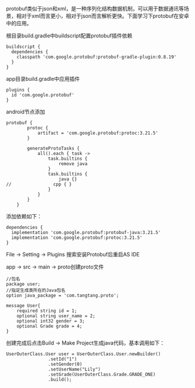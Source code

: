 protobuf类似于json和xml，是一种序列化结构数据机制，可以用于数据通讯等场景，相对于xml而言更小，相对于json而言解析更快。下面学习下protobuf在安卓中的应用。

根目录build.gradle中buildscript配置protobuf插件依赖

```
buildscript {
  dependencies {
    classpath 'com.google.protobuf:protobuf-gradle-plugin:0.8.19'
  }
}
```

app目录build.gradle中应用插件 

```
plugins {
  id 'com.google.protobuf'
}
```

android节点添加

```
protobuf {
        protoc {
            artifact = 'com.google.protobuf:protoc:3.21.5'
        }

        generateProtoTasks {
            all().each { task ->
                task.builtins {
                    remove java
                }
                task.builtins {
                    java {}
//                cpp { }
                }
            }
        }
    }
```

添加依赖如下：

```
dependencies {
  implementation 'com.google.protobuf:protobuf-java:3.21.5'
  implementation 'com.google.protobuf:protoc:3.21.5'
}
```

File -> Setting -> Plugins 搜索安装Protobuf后重启AS IDE



app -> src -> main -> proto创建proto文件

```
//包名
package user;
//指定生成类所在的Java包名
option java_package = 'com.tangtang.proto';

message User{
    required string id = 1;
    optional string user_name = 2;
    optional int32 gender = 3;
    optional Grade grade = 4;
}
```

创建完成后点击Build -> Make Project生成java代码，基本调用如下：

```
UserOuterClass.User user = UserOuterClass.User.newBuilder()
                .setId("1")
                .setGender(0)
                .setUserName("Lily")
                .setGrade(UserOuterClass.Grade.GRADE_ONE)
                .build();
```

